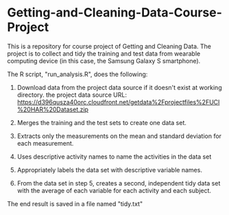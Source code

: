 # Getting-and-Cleaning-Data-Course-Project


This is a repository for course project of Getting and Cleaning Data. The project is to collect and tidy the training and test data from wearable computing device (in this case, the Samsung Galaxy S smartphone).

The R script, "run_analysis.R", does the following:

1. Download data from the project data source if it doesn't exist at working directory. 
	the project data source URL: https://d396qusza40orc.cloudfront.net/getdata%2Fprojectfiles%2FUCI%20HAR%20Dataset.zip 

2. Merges the training and the test sets to create one data set.

3. Extracts only the measurements on the mean and standard deviation for each measurement. 

4. Uses descriptive activity names to name the activities in the data set

5. Appropriately labels the data set with descriptive variable names. 

6. From the data set in step 5, creates a second, independent tidy data set with the average of each variable for each activity and each subject.

The end result is saved in a file named "tidy.txt"
